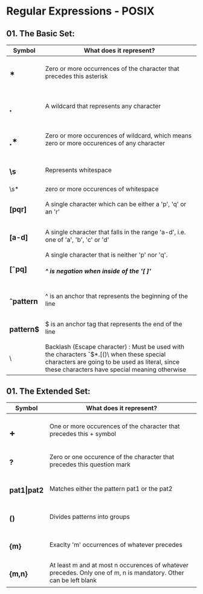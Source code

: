 # Regular Expressions - POSIX

## 01. The Basic Set:

| Symbol | What does it represent? |
|------------|--------------|
| <h2>*</h2> | Zero or more occurrences of the character that precedes this asterisk| 
| <h2> . </h2>| A wildcard that represents any character|
| <h2>.*</h2> | Zero or more occurences of wildcard, which means zero or more occurences of any character|
| <h3>\s</h3> | Represents whitespace|
| \s*| zero or more occurences of whitespace|
|<h3>[pqr]</h3>| A single character which can be either a 'p', 'q' or an 'r'|
|<h3>[a-d]</h3>| A single character that falls in the range 'a-d', i.e. one of 'a', 'b', 'c' or 'd'
|<h3>[ˆpq]</h3>| A single character that is neither 'p' nor 'q'. <h5> ^ is negation when inside of  the '[ ]'</h5> |
| <h3>ˆpattern</h3> | ^ is an anchor that represents the beginning of the line |
| <h3>pattern$</h3>| $ is an anchor tag that represents the end of the line |
| \ | Backlash (Escape character) : Must be used with the characters ˆ$*.[()\ when these special characters are going to be used as literal, since these characters have special meaning otherwise|


## 01. The Extended Set:

| Symbol | What does it represent? |
------------|--------------
|<h2>+</h2>| One or more occurences of the character that precedes this + symbol |
|<h3>?</h3>| Zero or one occurence of the character that precedes this question mark |
|<h3>pat1\|pat2</h3>| Matches either the pattern pat1 or the pat2 |
|<h3>()</h3>| Divides patterns into groups |
|<h3>{m}</h3>| Exaclty 'm' occurrences of whatever precedes|
|<h3>{m,n}</h3>| At least m and at most n occurences of whatever precedes. Only one of m, n is mandatory. Other can be left blank |